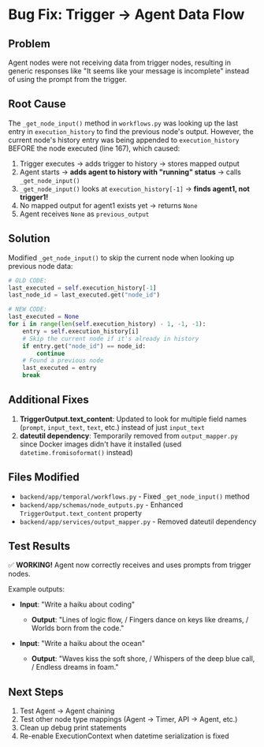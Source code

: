 # Bug Fix: Trigger → Agent Data Flow

## Problem
Agent nodes were not receiving data from trigger nodes, resulting in generic responses like "It seems like your message is incomplete" instead of using the prompt from the trigger.

## Root Cause
The `_get_node_input()` method in `workflows.py` was looking up the last entry in `execution_history` to find the previous node's output. However, the current node's history entry was being appended to `execution_history` BEFORE the node executed (line 167), which caused:

1. Trigger executes → adds trigger to history → stores mapped output
2. Agent starts → **adds agent to history with "running" status** → calls `_get_node_input()`
3. `_get_node_input()` looks at `execution_history[-1]` → **finds agent1, not trigger1!**
4. No mapped output for agent1 exists yet → returns `None`
5. Agent receives `None` as `previous_output`

## Solution
Modified `_get_node_input()` to skip the current node when looking up previous node data:

```python
# OLD CODE:
last_executed = self.execution_history[-1]
last_node_id = last_executed.get("node_id")

# NEW CODE:
last_executed = None
for i in range(len(self.execution_history) - 1, -1, -1):
    entry = self.execution_history[i]
    # Skip the current node if it's already in history
    if entry.get("node_id") == node_id:
        continue
    # Found a previous node
    last_executed = entry
    break
```

## Additional Fixes
1. **TriggerOutput.text_content**: Updated to look for multiple field names (`prompt`, `input_text`, `text`, etc.) instead of just `input_text`
2. **dateutil dependency**: Temporarily removed from `output_mapper.py` since Docker images didn't have it installed (used `datetime.fromisoformat()` instead)

## Files Modified
- `backend/app/temporal/workflows.py` - Fixed `_get_node_input()` method
- `backend/app/schemas/node_outputs.py` - Enhanced `TriggerOutput.text_content` property
- `backend/app/services/output_mapper.py` - Removed dateutil dependency

## Test Results
✅ **WORKING!** Agent now correctly receives and uses prompts from trigger nodes.

Example outputs:
- **Input**: "Write a haiku about coding"
  - **Output**: "Lines of logic flow, / Fingers dance on keys like dreams, / Worlds born from the code."

- **Input**: "Write a haiku about the ocean"
  - **Output**: "Waves kiss the soft shore, / Whispers of the deep blue call, / Endless dreams in foam."

## Next Steps
1. Test Agent → Agent chaining
2. Test other node type mappings (Agent → Timer, API → Agent, etc.)
3. Clean up debug print statements
4. Re-enable ExecutionContext when datetime serialization is fixed
